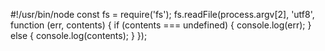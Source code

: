 #!/usr/bin/node
const fs = require('fs');
fs.readFile(process.argv[2], 'utf8', function (err, contents) {
if (contents === undefined) {
console.log(err);
} else {
console.log(contents);
}
});

